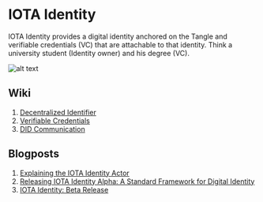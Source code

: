 # IOTA Identity

IOTA Identity provides a digital identity anchored on the Tangle and verifiable credentials (VC) 
that are attachable to that identity. Think a university student (Identity owner) and his degree (VC).

![alt text](/img/use-case-1.png "Title")

<!--
The concepts of Decentralized Identities will not be explained in depth in this wiki. Below we provide some resources to get you started.
-->

## Wiki

1. [Decentralized Identifier](https://wiki.iota.org/identity.rs/decentralized_identifiers/overview)
2. [Verifiable Credentials](https://wiki.iota.org/identity.rs/verifiable_credentials/overview)  
3. [DID Communication](https://wiki.iota.org/identity.rs/did_communications/overview)

## Blogposts

1. [Explaining the IOTA Identity Actor](https://blog.iota.org/the-iota-identity-actor-explained/)
2. [Releasing IOTA Identity Alpha: A Standard Framework for Digital Identity](https://blog.iota.org/releasing-iota-identity-alpha-a-standard-framework-for-digital-identity-cebabd108b4f/)
3. [IOTA Identity: Beta Release](https://blog.iota.org/iota-identity-beta-release/)